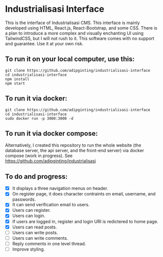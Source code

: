 # Industrialisasi Interface

This is the interface of Industrialisasi CMS. This interface is mainly developed using HTML, React.js, React-Bootstrap, and some CSS. There is a plan to introduce a more complex and visually enchanting UI using TailwindCSS, but I will not rush to it. This software comes with no support and guarantee. Use it at your own risk.

## To run it on your local computer, use this:
    git clone https://github.com/adipginting/industrialisasi-interface
    cd industrialisasi-interface
    npm install
    npm start
    
## To run it via docker:
    git clone https://github.com/adipginting/industrialisasi-interface
    cd industrialisasi-interface
    sudo docker run -p 3000:3000 -d
    
## To run it via docker compose:
Alternatively, I created this repository to run the whole website (the database server, the api server, and the front-end server) via docker compose (work in progress). See https://github.com/adipginting/industrialisasi

## To do and progress:
- [x] It displays a three navigation menus on header.
- [x] On register page, it does character contraints on email, username, and passwords.
- [x] It can send verification email to users.
- [x] Users can register.
- [x] Users can login.
- [x] If users are logged in, register and login URI is redictered to home page.
- [x] Users can read posts.
- [ ] Users can write posts.
- [ ] Users can write comments.
- [ ] Reply comments in one level thread.
- [ ] Improve styling.
